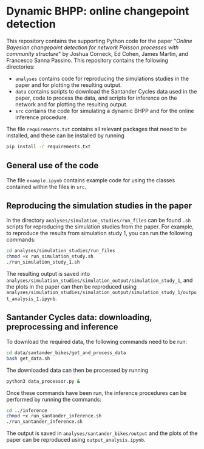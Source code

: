 # Dynamic BHPP: online changepoint detection

This repository contains the supporting Python code for the paper "*Online Bayesian changepoint detection for network Poisson processes with community structure*" by Joshua Corneck, Ed Cohen, James Martin, and Francesco Sanna Passino. This repository contains the following directories:

- `analyses` contains code for reproducing the simulations studies in the paper and for plotting the resulting output.
- `data` contains scripts to download the Santander Cycles data used in the paper, code to process the data, and scripts for inference on the network and for plotting the resulting output.
- `src` contains the code for simulating a dynamic BHPP and for the online inference procedure.

The file `requirements.txt` contains all relevant packages that need to be installed, and these can be installed by running

```sh
pip install -r requirements.txt
```

## General use of the code

The file `example.ipynb` contains example code for using the classes contained within the files in `src`.

## Reproducing the simulation studies in the paper

In the directory `analyses/simulation_studies/run_files` can be found `.sh` scripts for reproducing the simulation studies from the paper. For example, to reproduce the results from simulation study 1, you can run the following commands:

```sh
cd analyses/simulation_studies/run_files
chmod +x run_simulation_study.sh
./run_simulation_study_1.sh
```

The resulting output is saved into `analyses/simulation_studies/simulation_output/simulation_study_1`, and the plots in the paper can then be reproduced using `analyses/simulation_studies/simulation_output/simulation_study_1/output_analysis_1.ipynb`. 

## Santander Cycles data: downloading, preprocessing and inference

To download the required data, the following commands need to be run:

```sh
cd data/santander_bikes/get_and_process_data
bash get_data.sh
```

The downloaded data can then be processed by running 

```sh
python3 data_processor.py &
```

Once these commands have been run, the inference procedures can be performed by running the commands:

```sh
cd ../inference
chmod +x run_santander_inference.sh
./run_santander_inference.sh
```

The output is saved in ``analyses/santander_bikes/output`` and the plots of the paper can be reproduced using ``output_analysis.ipynb``.

